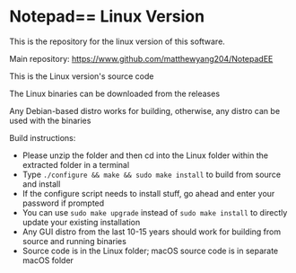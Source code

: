 # Notepad== Linux Version

This is the repository for the linux version of this software.

Main repository: https://www.github.com/matthewyang204/NotepadEE

This is the Linux version's source code

The Linux binaries can be downloaded from the releases

Any Debian-based distro works for building, otherwise, any distro can be used with the binaries

Build instructions:
- Please unzip the folder and then cd into the Linux folder within the extracted folder in a terminal
- Type `./configure && make && sudo make install` to build from source and install
- If the configure script needs to install stuff, go ahead and enter your password if prompted
- You can use `sudo make upgrade` instead of `sudo make install` to directly update your existing installation
- Any GUI distro from the last 10-15 years should work for building from source and running binaries
- Source code is in the Linux folder; macOS source code is in separate macOS folder

